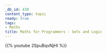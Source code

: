 ```yaml
---
_db_id: 439
content_type: topic
ready: true
tags:
- Maths
title: Maths for Programmers - Sets and Logic
---
```


{{% youtube 2SpuBqvNjHI %}}